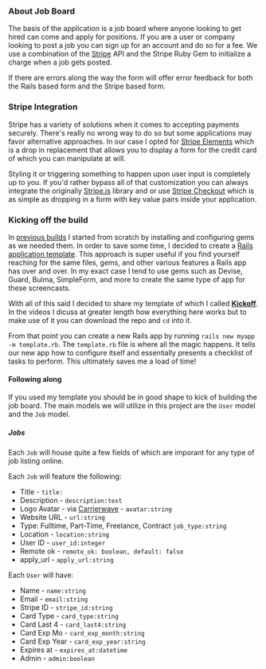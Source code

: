 ### About Job Board

The basis of the application is a job board where anyone looking to get hired can come and apply for positions. If you are a user or company looking to post a job you can sign up for an account and do so for a fee. We use a combination of the [Stripe](https://stripe.com) API and the Stripe Ruby Gem to initialize a charge when a job gets posted.

If there are errors along the way the form will offer error feedback for both the Rails based form and the Stripe based form.

### Stripe Integration

Stripe has a variety of solutions when it comes to accepting payments securely. There's really no wrong way to do so but some applications may favor alternative approaches. In our case I opted for [Stripe Elements](https://stripe.com/elements) which is a drop in replacement that allows you to display a form for the credit card of which you can manipulate at will.

Styling it or triggering something to happen upon user input is completely up to you. If you'd rather bypass all of that customization you can always integrate the originally [Stripe.js](https://stripe.com/docs/stripe-js) library and or use [Stripe Checkout](https://stripe.com/docs/checkout) which is as simple as dropping in a form with key value pairs inside your application.

### Kicking off the build
In [previous builds](https://web-crunch.com/series/) I started from scratch by installing and configuring gems as we needed them. In order to save some time, I decided to create a [Rails application template](http://guides.rubyonrails.org/rails_application_templates.html). This approach is super useful if you find yourself reaching for the same files, gems, and other various features a Rails app has over and over. In my exact case I tend to use gems such as Devise, Guard, Bulma, SimpleForm, and more to create the same type of app for these screencasts.

With all of this said I decided to share my template of which I called [__Kickoff__](https://github.com/justalever/kickoff). In the videos I dicuss at greater length how everything here works but to make use of it you can download the repo and `cd` into it.

From that point you can create a new Rails app by running  `rails new myapp -m template.rb`. The `template.rb` file is where all the magic happens. It tells our new app how to configure itself and essentially presents a checklist of tasks to perform. This ultimately saves me a load of time!

#### Following along
If you used my template you should be in good shape to kick of building the job board. The main models we will utilize in this project are the `User` model and the `Job` model.

##### Jobs

Each `Job` will house quite a few fields of which are imporant for any type of job listing online.

Each `Job` will feature the following:

- Title -  `title:`
- Description - `description:text`
- Logo Avatar - via [Carrierwave](https://github.com/carrierwaveuploader/carrierwave) - `avatar:string`
- Website URL - `url:string`
- Type: Fulltime, Part-Time, Freelance, Contract `job_type:string`
- Location - `location:string`
- User ID - `user_id:integer`
- Remote ok - `remote_ok: boolean, default: false`
- apply_url - `apply_url:string`

Each `User` will have:

  - Name - `name:string`
  - Email - `email:string`
  - Stripe ID - `stripe_id:string`
  - Card Type - `card_type:string`
  - Card Last 4 - `card_last4:string`
  - Card Exp Mo - `card_exp_month:string`
  - Card Exp Year - `card_exp_year:string`
  - Expires at - `expires_at:datetime`
  - Admin - `admin:boolean`
